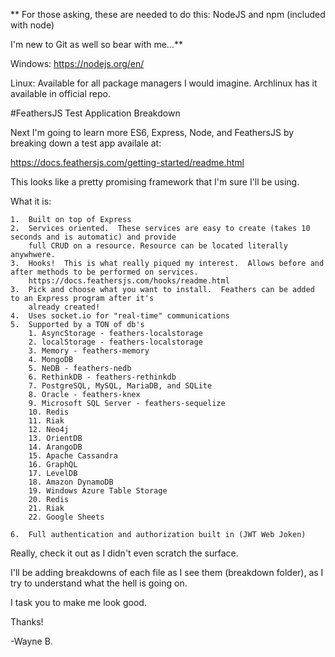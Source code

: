 ** For those asking, these are needed to do this:  NodeJS and npm (included with node)

I'm new to Git as well so bear with me...**

Windows: https://nodejs.org/en/

Linux: Available for all package managers I would imagine. Archlinux has it available in official repo.

#FeathersJS Test Application Breakdown

Next I'm going to learn more ES6, Express, Node, and FeathersJS by breaking down a test app availale at:

https://docs.feathersjs.com/getting-started/readme.html

This looks like a pretty promising framework that I'm sure I'll be using.

What it is:

	1.  Built on top of Express
	2.  Services oriented.  These services are easy to create (takes 10 seconds and is automatic) and provide 
	    full CRUD on a resource. Resource can be located literally anywhwere.
	3.  Hooks!  This is what really piqued my interest.  Allows before and after methods to be performed on services.
		https://docs.feathersjs.com/hooks/readme.html
	3.  Pick and choose what you want to install.  Feathers can be added to an Express program after it's
	    already created!
	4.  Uses socket.io for "real-time" communications
	5.  Supported by a TON of db's
		1. AsyncStorage - feathers-localstorage
		2. localStorage - feathers-localstorage
		3. Memory - feathers-memory
		4. MongoDB
		5. NeDB - feathers-nedb
		6. RethinkDB - feathers-rethinkdb
		7. PostgreSQL, MySQL, MariaDB, and SQLite
		8. Oracle - feathers-knex
		9. Microsoft SQL Server - feathers-sequelize
		10. Redis
		11. Riak
		12. Neo4j
		13. OrientDB
		14. ArangoDB
		15. Apache Cassandra
		16. GraphQL
		17. LevelDB
		18. Amazon DynamoDB
		19. Windows Azure Table Storage
		20. Redis
		21. Riak
		22. Google Sheets

	6.  Full authentication and authorization built in (JWT Web Joken)

Really, check it out as I didn't even scratch the surface.

I'll be adding breakdowns of each file as I see them (breakdown folder), as I try to understand what the hell is going on.

I task you to make me look good.

Thanks!

-Wayne B.

 
